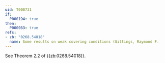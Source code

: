 ```yaml
---
uid: T000731
if:
  P000194: true
then:
  P000033: true
refs:
- zb: "0268.54018"
  name: Some results on weak covering conditions (Gittings, Raymond F.)
---
```


See Theorem 2.2 of {{zb:0268.54018}}.
